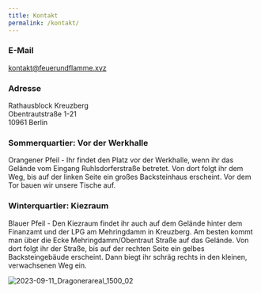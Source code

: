 ```yaml
---
title: Kontakt
permalink: /kontakt/
---
```


### E-Mail

<a href="mailto:kontakt@feuerundflamme.xyz">kontakt@feuerundflamme.xyz</a>

### Adresse

Rathausblock Kreuzberg<br>
Obentrautstraße 1-21<br>
10961 Berlin

### Sommerquartier: Vor der Werkhalle

Orangener Pfeil - Ihr findet den Platz vor der Werkhalle, wenn ihr das Gelände vom Eingang Ruhlsdorferstraße betretet. Von dort folgt ihr dem Weg, bis auf der linken Seite ein großes Backsteinhaus erscheint. Vor dem Tor bauen wir unsere Tische auf.

### Winterquartier: Kiezraum

Blauer Pfeil - Den Kiezraum findet ihr auch auf dem Gelände hinter dem Finanzamt und der LPG am Mehringdamm in Kreuzberg. Am besten kommt man über die Ecke Mehringdamm/Obentraut Straße auf das Gelände. Von dort folgt ihr der Straße, bis auf der rechten Seite ein gelbes Backsteingebäude erscheint. Dann biegt ihr schräg rechts in den kleinen, verwachsenen Weg ein.

![2023-09-11_Dragonerareal_1500_02](https://github.com/brennovich/feuerundflamme.xyz/assets/115560099/ab8c1c10-7f8f-4550-a159-8a564ab431a0)

